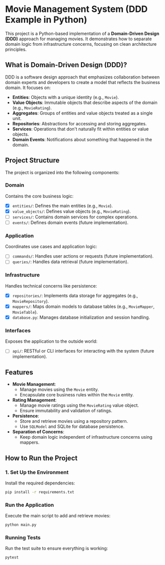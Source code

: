# Movie Management System (DDD Example in Python)

This project is a Python-based implementation of a **Domain-Driven Design (DDD)** approach for managing movies. It demonstrates how to separate domain logic from infrastructure concerns, focusing on clean architecture principles.

## What is Domain-Driven Design (DDD)?

DDD is a software design approach that emphasizes collaboration between domain experts and developers to create a model that reflects the business domain. It focuses on:

- **Entities**: Objects with a unique identity (e.g., `Movie`).
- **Value Objects**: Immutable objects that describe aspects of the domain (e.g., `MovieRating`).
- **Aggregates**: Groups of entities and value objects treated as a single unit.
- **Repositories**: Abstractions for accessing and storing aggregates.
- **Services**: Operations that don't naturally fit within entities or value objects.
- **Domain Events**: Notifications about something that happened in the domain.

## Project Structure

The project is organized into the following components:

### **Domain**
Contains the core business logic:
- [x] `entities/`: Defines the main entities (e.g., `Movie`).
- [x] `value_objects/`: Defines value objects (e.g., `MovieRating`).
- [ ] `services/`: Contains domain services for complex operations.
- [ ] `events/`: Defines domain events (future implementation).

### **Application**
Coordinates use cases and application logic:
- [ ] `commands/`: Handles user actions or requests (future implementation).
- [ ] `queries/`: Handles data retrieval (future implementation).

### **Infrastructure**
Handles technical concerns like persistence:
- [x] `repositories/`: Implements data storage for aggregates (e.g., `MovieRepository`).
- [x] `mappers/`: Maps domain models to database tables (e.g., `MovieMapper`, `MovieTable`).
- [x] `database.py`: Manages database initialization and session handling.

### **Interfaces**
Exposes the application to the outside world:
- [ ] `api/`: RESTful or CLI interfaces for interacting with the system (future implementation).

## Features

- **Movie Management**:
  - Manage movies using the `Movie` entity.
  - Encapsulate core business rules within the `Movie` entity.
- **Rating Management**:
  - Manage movie ratings using the `MovieRating` value object.
  - Ensure immutability and validation of ratings.
- **Persistence**:
  - Store and retrieve movies using a repository pattern.
  - Use `SQLModel` and SQLite for database persistence.
- **Separation of Concerns**:
  - Keep domain logic independent of infrastructure concerns using mappers.

## How to Run the Project

### **1. Set Up the Environment**
Install the required dependencies:
```bash
pip install -r requirements.txt
```

### Run the Application
Execute the main script to add and retrieve movies:
```bash
python main.py
```

### Running Tests
Run the test suite to ensure everything is working:
```bash
pytest
```

